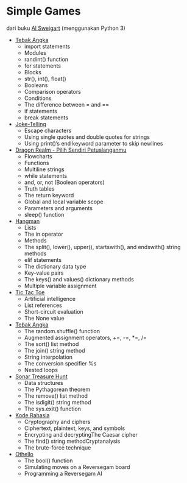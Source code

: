 # Simple Games  
dari buku [Al Sweigart](https://inventwithpython.com/invent4thed/) (menggunakan Python 3)
- [Tebak Angka](https://inventwithpython.com/invent4thed/chapter3.html)
  - import statements
  - Modules
  - randint() function
  - for statements
  - Blocks
  - str(), int(), float()
  - Booleans
  - Comparison operators
  - Conditions
  - The difference between = and ==
  - if statements
  - break statements
- [Joke-Telling](https://inventwithpython.com/invent4thed/chapter4.html)
  - Escape characters
  - Using single quotes and double quotes for strings
  - Using print()’s end keyword parameter to skip newlines
- [Dragon Realm - Pilih Sendiri Petualanganmu](https://inventwithpython.com/invent4thed/chapter5.html)
  - Flowcharts
  - Functions
  - Multiline strings
  - while statements
  - and, or, not (Boolean operators)
  - Truth tables
  - The return keyword
  - Global and local variable scope
  - Parameters and arguments
  - sleep() function
- [Hangman](https://inventwithpython.com/invent4thed/chapter7.html)
  - Lists
  - The in operator
  - Methods
  - The split(), lower(), upper(), startswith(), and endswith() string methods
  - elif statements
  - The dictionary data type
  - Key-value pairs
  - The keys() and values() dictionary methods
  - Multiple variable assignment
- [Tic Tac Toe](https://inventwithpython.com/invent4thed/chapter10.html)
  - Artificial intelligence
  - List references
  - Short-circuit evaluation
  - The None value
- [Tebak Angka](https://inventwithpython.com/invent4thed/chapter11.html)
  - The random.shuffle() function
  - Augmented assignment operators, +=, -=, *=, /=
  - The sort() list method
  - The join() string method
  - String interpolation
  - The conversion specifier %s
  - Nested loops
- [Sonar Treasure Hunt](https://inventwithpython.com/invent4thed/chapter13.html)
  - Data structures
  - The Pythagorean theorem
  - The remove() list method
  - The isdigit() string method
  - The sys.exit() function
- [Kode Rahasia](https://inventwithpython.com/invent4thed/chapter14.html)
  - Cryptography and ciphers
  - Ciphertext, plaintext, keys, and symbols
  - Encrypting and decryptingThe Caesar cipher
  - The find() string methodCryptanalysis
  - The brute-force technique
- [Othello](https://inventwithpython.com/invent4thed/chapter15.html)
  - The bool() function
  - Simulating moves on a Reversegam board
  - Programming a Reversegam AI
